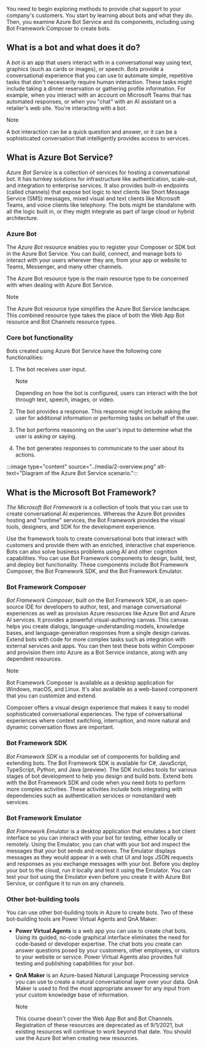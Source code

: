 You need to begin exploring methods to provide chat support to your company's customers. You start by learning about bots and what they do. Then, you examine Azure Bot Service and its components, including using Bot Framework Composer to create bots.

## What is a bot and what does it do?

A *bot* is an app that users interact with in a conversational way using text, graphics (such as cards or images), or speech. Bots provide a conversational experience that you can use to automate simple, repetitive tasks that don't necessarily require human interaction. These tasks might include taking a dinner reservation or gathering profile information. For example, when you interact with an account on Microsoft Teams that has automated responses, or when you "chat" with an AI assistant on a retailer's web site. You're interacting with a bot.

> [!NOTE]
> A bot interaction can be a quick question and answer, or it can be a sophisticated conversation that intelligently provides access to services.

## What is Azure Bot Service?

*Azure Bot Service* is a collection of services for hosting a conversational bot. It has turnkey solutions for infrastructure like authentication, scale-out, and integration to enterprise services. It also provides built-in endpoints (called channels) that expose bot logic to text clients like Short Message Service (SMS) messages, mixed visual and text clients like Microsoft Teams, and voice clients like telephony. The bots might be standalone with all the logic built in, or they might integrate as part of large cloud or hybrid architecture.

### Azure Bot

The *Azure Bot* resource enables you to register your Composer or SDK bot in the Azure Bot Service. You can build, connect, and manage bots to interact with your users wherever they are, from your app or website to Teams, Messenger, and many other channels.

The Azure Bot resource type is the main resource type to be concerned with when dealing with Azure Bot Service.

> [!NOTE]
> The Azure Bot resource type simplifies the Azure Bot Service landscape. This combined resource type takes the place of both the Web App Bot resource and Bot Channels resource types.

### Core bot functionality

Bots created using Azure Bot Service have the following core functionalities:

1. The bot receives user input.

    > [!NOTE]
    > Depending on how the bot is configured, users can interact with the bot through text, speech, images, or video.

1. The bot provides a response. This response might include asking the user for additional information or performing tasks on behalf of the user.
1. The bot performs reasoning on the user's input to determine what the user is asking or saying.
1. The bot generates responses to communicate to the user about its actions.

:::image type="content" source="../media/2-overview.png" alt-text="Diagram of the Azure Bot Service scenario.":::

## What is the Microsoft Bot Framework?

*The Microsoft Bot Framework* is a collection of tools that you can use to create conversational AI experiences. Whereas the Azure Bot provides hosting and "runtime" services, the Bot Framework provides the visual tools, designers, and SDK for the development experience.

Use the framework tools to create conversational bots that interact with customers and provide them with an enriched, interactive chat experience. Bots can also solve business problems using AI and other cognition capabilities. You can use Bot Framework components to design, build, test, and deploy bot functionality. These components include Bot Framework Composer, the Bot Framework SDK, and the Bot Framework Emulator.

### Bot Framework Composer

*Bot Framework Composer*, built on the Bot Framework SDK, is an open-source IDE for developers to author, test, and manage conversational experiences as well as provision Azure resources like Azure Bot and Azure AI services. It provides a powerful visual-authoring canvas. This canvas helps you create dialogs, language-understanding models, knowledge bases, and language-generation responses from a single design canvas. Extend bots with code for more complex tasks such as integration with external services and apps. You can then test these bots within Composer and provision them into Azure as a Bot Service instance, along with any dependent resources.

> [!NOTE]
> Bot Framework Composer is available as a desktop application for Windows, macOS, and Linux. It's also available as a web-based component that you can customize and extend.

Composer offers a visual design experience that makes it easy to model sophisticated conversational experiences. The type of conversational experiences where context switching, interruption, and more natural and dynamic conversation flows are important.

### Bot Framework SDK

*Bot Framework SDK* is a modular set of components for building and extending bots. The Bot Framework SDK is available for C#, JavaScript, TypeScript, Python, and Java (preview). The SDK includes tools for various stages of bot development to help you design and build bots. Extend bots with the Bot Framework SDK and code when you need bots to perform more complex activities. These activities include bots integrating with dependencies such as authentication services or nonstandard web services.

### Bot Framework Emulator

*Bot Framework Emulator* is a desktop application that emulates a bot client interface so you can interact with your bot for testing, either locally or remotely. Using the Emulator, you can chat with your bot and inspect the messages that your bot sends and receives. The Emulator displays messages as they would appear in a web chat UI and logs JSON requests and responses as you exchange messages with your bot. Before you deploy your bot to the cloud, run it locally and test it using the Emulator. You can test your bot using the Emulator even before you create it with Azure Bot Service, or configure it to run on any channels.

### Other bot-building tools

You can use other bot-building tools in Azure to create bots. Two of these bot-building tools are Power Virtual Agents and QnA Maker:

- **Power Virtual Agents** is a web app you can use to create chat bots. Using its guided, no-code graphical interface eliminates the need for code-based or developer expertise. The chat bots you create can answer questions posed by your customers, other employees, or visitors to your website or service. Power Virtual Agents also provides full testing and publishing capabilities for your bot.

- **QnA Maker** is an Azure-based Natural Language Processing service you can use to create a natural conversational layer over your data. QnA Maker is used to find the most appropriate answer for any input from your custom knowledge base of information.

    > [!NOTE]
    > This course doesn't cover the Web App Bot and Bot Channels. Registration of these resources are deprecated as of 9/1/2021, but existing resources will continue to work beyond that date. You should use the Azure Bot when creating new resources.
